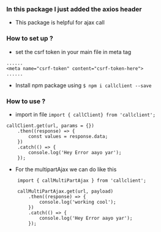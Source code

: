 ### In this package I just added the axios header
- This package is helpful for ajax call

### How to set up ?
- set the csrf token in your main file in meta tag 
```
......
<meta name="csrf-token" content="csrf-token-here">
......
```
- Install npm package using ```$ npm i callclient --save```

### How to use ?
- import in file ```import { callClient} from 'callclient';```
```
callClient.get(url, params = {})
    .then((response) => {
        const values = response.data;
    })
    .catch(() => {
        console.log('Hey Error aayo yar');
    });
```

- For the multipartAjax we can do like this 
```
    import { callMultiPartAjax } from 'callclient';
    
    callMultiPartAjax.get(url, payload)
        .then((response) => {
            console.log('working cool');
        })
        .catch(() => {
            console.log('Hey Error aayo yar');
        });
```
